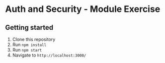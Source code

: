 # Auth and Security - Module Exercise

## Getting started
1. Clone this repository
2. Run `npm install`
3. Run `npm start`
4. Navigate to `http://localhost:3000/`
